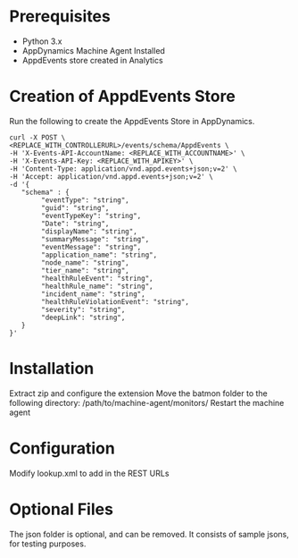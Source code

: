 # Prerequisites

- Python 3.x
- AppDynamics Machine Agent Installed
- AppdEvents store created in Analytics

# Creation of AppdEvents Store

Run the following to create the AppdEvents Store in AppDynamics.

```
curl -X POST \
<REPLACE_WITH_CONTROLLERURL>/events/schema/AppdEvents \
-H 'X-Events-API-AccountName: <REPLACE_WITH_ACCOUNTNAME>' \
-H 'X-Events-API-Key: <REPLACE_WITH_APIKEY>' \
-H 'Content-Type: application/vnd.appd.events+json;v=2' \
-H 'Accept: application/vnd.appd.events+json;v=2' \
-d '{ 
   "schema" : {
		"eventType": "string",
		"guid": "string",
		"eventTypeKey": "string",
		"Date": "string",
		"displayName": "string",
		"summaryMessage": "string",
		"eventMessage": "string",
		"application_name": "string",
		"node_name": "string",
		"tier_name": "string",
		"healthRuleEvent": "string",
		"healthRule_name": "string",
		"incident_name": "string",
		"healthRuleViolationEvent": "string",
		"severity": "string",
		"deepLink": "string",
   }
}'
```
# Installation

Extract zip and configure the extension
Move the batmon folder to the following directory: /path/to/machine-agent/monitors/
Restart the machine agent

# Configuration

Modify lookup.xml to add in the REST URLs

# Optional Files

The json folder is optional, and can be removed.  It consists of sample jsons, for testing purposes.

